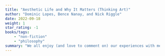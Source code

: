 ```yaml
---
title: "Aesthetic Life and Why It Matters (Thinking Art)"
author: "Dominic Lopes, Bence Nanay, and Nick Riggle"
date: 2022-09-18
weight: 1
star_rating: -1
books/tags:
    - "non-fiction"
    - "philosophy"
summary: "We all enjoy (and love to comment on) our experiences with media, cuisine, design, games and more. Clearly, aesthetic pursuits are an integral part of the human experience, this book tries to tell us why from three different points of view."
---
```

